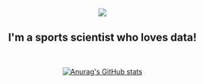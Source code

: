 
<h1 align="center">
<img src="https://readme-typing-svg.herokuapp.com/?font=Righteous&size=35&center=true&vCenter=true&width=500&height=70&duration=8000&lines=Hi!+👋+I'm+Letícia+Gontijo!;" />
</h1>
<div  align="center" >

</div>

<h2 align="center" >I'm a sports scientist who loves data!</h2>
<br>
<div align="center" >
  
[![Anurag's GitHub stats](https://github-readme-stats.vercel.app/api?username=leprogramar&hide=prs,issues&show_icons=true&theme=dark)](https://github.com/leprogramar/github-readme-stats)

<div align="center" >


